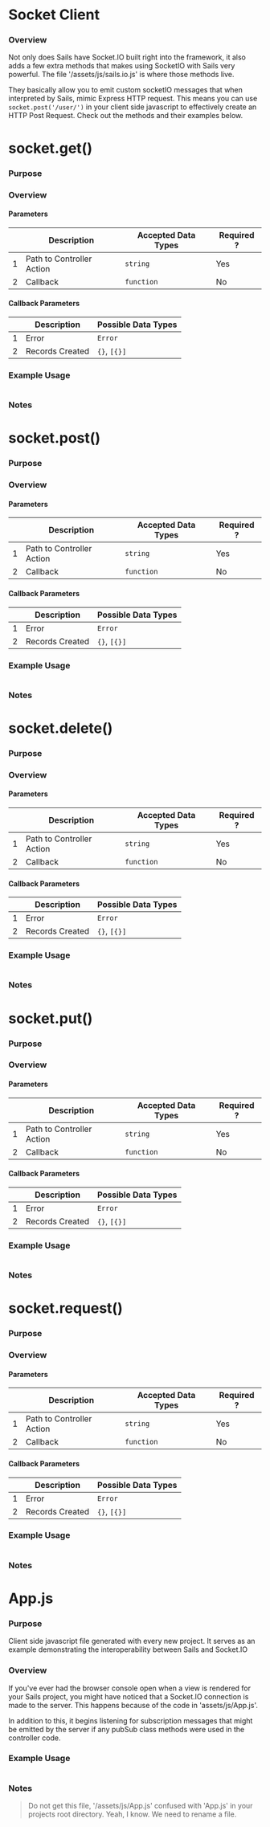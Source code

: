 # Socket Client
### Overview
Not only does Sails have Socket.IO built right into the framework, it also adds a few extra methods that makes using SocketIO with Sails very powerful.  The file '/assets/js/sails.io.js' is where those methods live.  

They basically allow you to emit custom socketIO messages that when interpreted by Sails, mimic Express HTTP request. This means you can use `socket.post('/user/')` in your client side javascript to effectively create an HTTP Post Request.  Check out the methods and their examples below.

# socket.get()
### Purpose

### Overview

#### Parameters
|   |          Description        | Accepted Data Types | Required ? |
|---|-----------------------------|---------------------|------------|
| 1 |  Path to Controller Action  |      `string`       | Yes	       |
| 2 |            Callback         | `function`          | No         |

#### Callback Parameters

|   |     Description     | Possible Data Types |
|---|---------------------|---------------------|
| 1 |  Error              | `Error`             |
| 2 |  Records Created    | `{}`, `[{}]`        |

### Example Usage
```javascript

```

### Notes
> 

# socket.post()
### Purpose

### Overview

#### Parameters
|   |          Description        | Accepted Data Types | Required ? |
|---|-----------------------------|---------------------|------------|
| 1 |  Path to Controller Action  |      `string`       | Yes	       |
| 2 |            Callback         | `function`          | No         |

#### Callback Parameters

|   |     Description     | Possible Data Types |
|---|---------------------|---------------------|
| 1 |  Error              | `Error`             |
| 2 |  Records Created    | `{}`, `[{}]`        |

### Example Usage
```javascript

```

### Notes
> 

# socket.delete()
### Purpose

### Overview

#### Parameters
|   |          Description        | Accepted Data Types | Required ? |
|---|-----------------------------|---------------------|------------|
| 1 |  Path to Controller Action  |      `string`       | Yes	       |
| 2 |            Callback         | `function`          | No         |

#### Callback Parameters

|   |     Description     | Possible Data Types |
|---|---------------------|---------------------|
| 1 |  Error              | `Error`             |
| 2 |  Records Created    | `{}`, `[{}]`        |

### Example Usage
```javascript

```

### Notes
> 

# socket.put()
### Purpose

### Overview

#### Parameters
|   |          Description        | Accepted Data Types | Required ? |
|---|-----------------------------|---------------------|------------|
| 1 |  Path to Controller Action  |      `string`       | Yes	       |
| 2 |            Callback         | `function`          | No         |

#### Callback Parameters

|   |     Description     | Possible Data Types |
|---|---------------------|---------------------|
| 1 |  Error              | `Error`             |
| 2 |  Records Created    | `{}`, `[{}]`        |

### Example Usage
```javascript

```

### Notes
> 

# socket.request()
### Purpose

### Overview

#### Parameters
|   |          Description        | Accepted Data Types | Required ? |
|---|-----------------------------|---------------------|------------|
| 1 |  Path to Controller Action  |      `string`       | Yes	       |
| 2 |            Callback         | `function`          | No         |

#### Callback Parameters

|   |     Description     | Possible Data Types |
|---|---------------------|---------------------|
| 1 |  Error              | `Error`             |
| 2 |  Records Created    | `{}`, `[{}]`        |

### Example Usage
```javascript

```

### Notes
> 

# App.js
### Purpose
Client side javascript file generated with every new project.  It serves as an example demonstrating the interoperability between Sails and Socket.IO

### Overview
If you've ever had the browser console open when a view is rendered for your Sails project, you might have noticed that a Socket.IO connection is made to the server.  This happens because of the code in 'assets/js/App.js'.  

In addition to this, it begins listening for subscription messages that might be emitted by the server if any pubSub class methods were used in the controller code. 


### Example Usage
```javascript

```

### Notes
> Do not get this file, '/assets/js/App.js' confused with 'App.js' in your projects root directory.  Yeah, I know.  We need to rename a file.  






